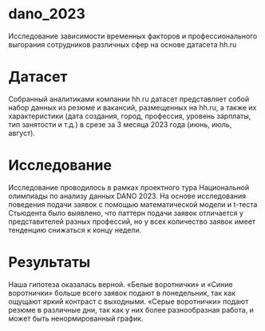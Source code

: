 # dano_2023
Исследование зависимости временных факторов и профессионального выгорания сотрудников различных сфер на основе датасета hh.ru
# Датасет
Собранный аналитиками компании hh.ru датасет представляет собой набор
данных из резюме и вакансий, размещенных на hh.ru, а также их характеристики
(дата создания, город, профессия, уровень зарплаты, тип занятости и т.д.) в срезе
за 3 месяца 2023 года (июнь, июль, август).
# Исследование
Исследование проводилось в рамках проектного тура Национальной олимпиады по анализу данных DANO 2023.
На основе исследования поведения подачи заявок с помощью математической модели и t-теста Стьюдента было выявлено, что паттерн подачи заявок отличается у представителей разных профессий, но у всех количество заявок имеет тенденцию снижаться к концу недели.
# Результаты
Наша гипотеза оказалась верной.
«Белые воротнички» и «Синие воротнички» больше всего заявок подают в понедельник, так как ощущают яркий контраст с выходными.
«Серые воротнички» подают резюме в различные дни, так как у них более разнообразная работа, и может быть ненормированный график.
